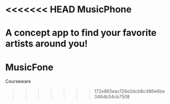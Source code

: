 <<<<<<< HEAD
MusicPhone
==========

A concept app to find your favorite artists around you!
=======
MusicFone
=========

Courseware 
>>>>>>> 172e865eac126e2dcb8c486e6be346db34cb7508
